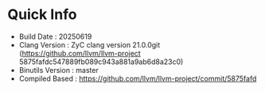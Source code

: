 # Quick Info
* Build Date : 20250619
* Clang Version : ZyC clang version 21.0.0git (https://github.com/llvm/llvm-project 5875fafdc547889fb089c943a881a9ab6d8a23c0)
* Binutils Version : master
* Compiled Based : https://github.com/llvm/llvm-project/commit/5875fafd


